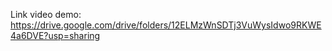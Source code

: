 Link video demo: https://drive.google.com/drive/folders/12ELMzWnSDTj3VuWysIdwo9RKWE4a6DVE?usp=sharing
